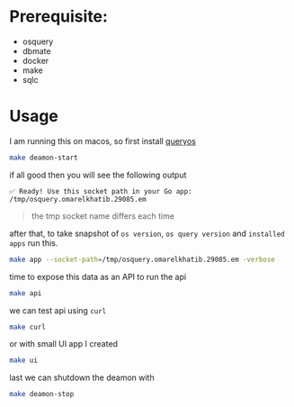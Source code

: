 # Prerequisite:
- osquery
- dbmate
- docker
- make
- sqlc

# Usage 

I am running this on macos, so first install [queryos](https://osquery.io/downloads)

```sh
make deamon-start
```

if all good then you will see the following output

```
✅ Ready! Use this socket path in your Go app:
/tmp/osquery.omarelkhatib.29085.em
```
> the tmp socket name differs each time

after that, to take snapshot of `os version`, `os query version` and `installed apps` run this.

```sh
make app --socket-path=/tmp/osquery.omarelkhatib.29085.em -verbose
```

time to expose this data as an API to run the api

```sh
make api
```

we can test api using `curl`


```sh
make curl
```
or with small UI app I created 

```sh
make ui
```

last we can shutdown the deamon with 
```sh 
make deamon-stop
```
